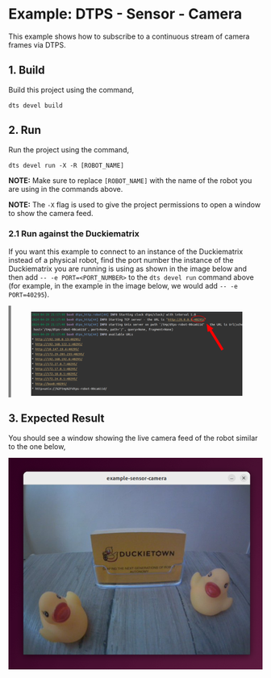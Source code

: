 # Example: DTPS - Sensor - Camera

This example shows how to subscribe to a continuous stream of camera frames via DTPS.

## 1. Build

Build this project using the command,

```shell
dts devel build
```

## 2. Run

Run the project using the command,

```shell
dts devel run -X -R [ROBOT_NAME]
```

**NOTE:** Make sure to replace `[ROBOT_NAME]` with the name of the robot you are using in the commands above.

**NOTE:** The `-X` flag is used to give the project permissions to open a window to show the camera feed.


### 2.1 Run against the Duckiematrix

If you want this example to connect to an instance of the Duckiematrix instead of a physical robot, find the
port number the instance of the Duckiematrix you are running is using as shown in the image below and then add
`-- -e PORT=<PORT_NUMBER>` to the `dts devel run` command above
(for example, in the example in the image below, we would add `-- -e PORT=40295`).

<p align="center" style="padding: 12px 40px 0 40px; border-left: 5px solid grey">
  <img src="./docs/figures/dtps-server-port.png" alt="Find the duckiematrix DTPS port to use"/>
</p>


## 3. Expected Result

You should see a window showing the live camera feed of the robot similar to the one below,

<p align="center">
  <img src="./docs/figures/live-stream-gui-window.png" alt="Live Stream Window"/>
</p>
